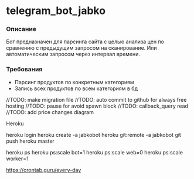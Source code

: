 # telegram_bot_jabko

### Описание

Бот предназначен для парсинга сайта с целью анализа цен по сравнению с предыдущим запросом на сканирование. Или автоматическим запросом через интервал времени. 

### Требования 

- Парсинг продуктов по конкретным категориям 
- Запись всех продуктов по всем категориям в бд 


//TODO: make migration file
//TODO: auto commit to github for always free hosting
//TODO: pause for avoid spawn block 
//TODO: callback_query read 
//TODO: add price changes diagram 

Heroku 

heroku login
heroku create -a jabkobot
heroku git:remote -a jabkobot
git push heroku master

heroku ps
heroku ps:scale bot=1
heroku ps:scale web=0
heroku ps:scale worker=1


https://crontab.guru/every-day